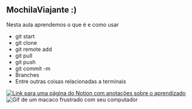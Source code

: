 ## MochilaViajante :)
Nesta aula aprendemos o que é e como usar
  - git start
  - git clone
  - git remote add
  - git pull
  - git push
  - git commit -m
  - Branches
  - Entre outras coisas relacionadas a terminais
  
  [![Link para uma página do Notion com anotações sobre o aprendizado](https://img.shields.io/badge/-Confira%20tudo%20que%20aprendi%20aqui%20-060606?style=flat&labelColor=0D0D0D&logo=Notion&Color=white)](https://eggplant-jingle-128.notion.site/Aula05-Github-a38f3a56c8764968af58f12f3a885c1f)\
  ![Gif de um macaco frustrado com seu computador](https://c.tenor.com/41I-iMyClCgAAAAd/programmer-programming.gif)
